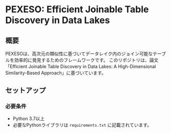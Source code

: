 # PEXESO: Efficient Joinable Table Discovery in Data Lakes

## 概要

PEXESOは、高次元の類似性に基づいてデータレイク内のジョイン可能なテーブルを効率的に発見するためのフレームワークです。
このリポジトリは、論文「Efficient Joinable Table Discovery in Data Lakes: A High-Dimensional Similarity-Based Approach」に基づいています。

## セットアップ

### 必要条件

- Python 3.7以上
- 必要なPythonライブラリは `requirements.txt` に記載されています。
